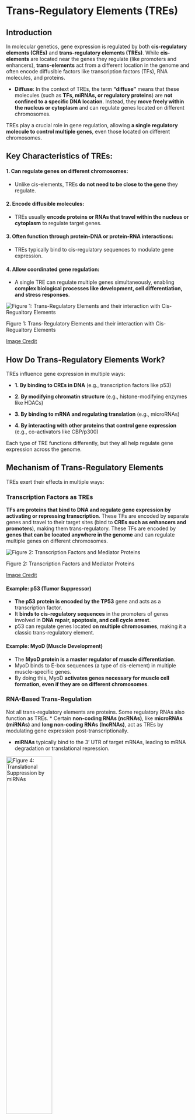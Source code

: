 # Trans-Regulatory Elements (TREs)

## Introduction

In molecular genetics, gene expression is regulated by both
**cis-regulatory elements (CREs)** and **trans-regulatory elements
(TREs)**. While **cis-elements** are located near the genes they
regulate (like promoters and enhancers), **trans-elements** act from a
different location in the genome and often encode diffusible factors
like transcription factors (TFs), RNA molecules, and proteins.

-   **Diffuse**: In the context of TREs, the term **“diffuse”** means
    that these molecules (such as **TFs, miRNAs, or regulatory
    proteins**) are **not confined to a specific DNA location**.
    Instead, they **move freely within the nucleus or cytoplasm** and
    can regulate genes located on different chromosomes.

TREs play a crucial role in gene regulation, allowing **a single
regulatory molecule to control multiple genes**, even those located on
different chromosomes.

## Key Characteristics of TREs:

#### 1. Can regulate genes on different chromosomes:

-   Unlike cis-elements, TREs **do not need to be close to the gene**
    they regulate.

#### 2. Encode diffusible molecules:

-   TREs usually **encode proteins or RNAs that travel within the
    nucleus or cytoplasm** to regulate target genes.

#### 3. Often function through protein-DNA or protein-RNA interactions:

-   TREs typically bind to cis-regulatory sequences to modulate gene
    expression.

#### 4. Allow coordinated gene regulation:

-   A single TRE can regulate multiple genes simultaneously, enabling
    **complex biological processes like development, cell
    differentiation, and stress responses**.

<img src="Figures/Trans_factors.jpg" alt="Figure 1: Trans-Regulatory Elements and their interaction with Cis-Regualtory Elements"  />
<p class="caption">
Figure 1: Trans-Regulatory Elements and their interaction with
Cis-Regualtory Elements
</p>

[Image Credit](http://chenlab.bio.sustech.edu.cn/research)

## How Do Trans-Regulatory Elements Work?

TREs influence gene expression in multiple ways:

-   **1. By binding to CREs in DNA** (e.g., transcription factors like
    p53)

-   **2. By modifying chromatin structure** (e.g., histone-modifying
    enzymes like HDACs)

-   **3. By binding to mRNA and regulating translation** (e.g.,
    microRNAs)

-   **4. By interacting with other proteins that control gene
    expression** (e.g., co-activators like CBP/p300)

Each type of TRE functions differently, but they all help regulate gene
expression across the genome.

## Mechanism of Trans-Regulatory Elements

TREs exert their effects in multiple ways:

### Transcription Factors as TREs

**TFs are proteins that bind to DNA and regulate gene expression by
activating or repressing transcription**. These TFs are encoded by
separate genes and travel to their target sites (bind to **CREs such as
enhancers and promoters**), making them trans-regulatory. These TFs are
encoded by **genes that can be located anywhere in the genome** and can
regulate multiple genes on different chromosomes.

<img src="Figures/TFs.jpg" alt="Figure 2: Transcription Factors and Mediator Proteins"  />
<p class="caption">
Figure 2: Transcription Factors and Mediator Proteins
</p>

[Image
Credit](https://www.sciencedirect.com/topics/neuroscience/transcription-factors)

#### Example: p53 (Tumor Suppressor)

-   **The p53 protein is encoded by the TP53** gene and acts as a
    transcription factor.
-   It **binds to cis-regulatory sequences** in the promoters of genes
    involved in **DNA repair, apoptosis, and cell cycle arrest**.
-   p53 can regulate genes located **on multiple chromosomes**, making
    it a classic trans-regulatory element.

#### Example: MyoD (Muscle Development)

-   The **MyoD protein is a master regulator of muscle
    differentiation**.
-   MyoD binds to E-box sequences (a type of cis-element) in multiple
    muscle-specific genes.
-   By doing this, MyoD **activates genes necessary for muscle cell
    formation, even if they are on different chromosomes**.

### RNA-Based Trans-Regulation

Not all trans-regulatory elements are proteins. Some regulatory RNAs
also function as TREs. \* Certain **non-coding RNAs (ncRNAs)**, like
**microRNAs (miRNAs)** and **long non-coding RNAs (lncRNAs)**, act as
TREs by modulating gene expression post-transcriptionally.

-   **miRNAs** typically bind to the 3’ UTR of target mRNAs, leading to
    mRNA degradation or translational repression.

<img src="Figures/miRNA.jpg" alt="Figure 4: Translational Suppression by miRNAs" width="50%" height="50%" />
<p class="caption">
Figure 4: Translational Suppression by miRNAs
</p>

[Image
Credit](https://www.genecopoeia.com/product/mirna-precursor-clone/)

-   **lncRNAs** can serve as scaffolds, enhancers, or decoys to
    influence gene regulation.

Example: miR-21 in Cancer

-   **miR-21** (located on chromosome 17) **downregulates tumor
    suppressor genes like PTEN (chromosome 10) and PDCD4 (chromosome
    10)**, thereby promoting cancer progression.
-   Since **miR-21 does not act on its own locus but targets genes
    elsewhere**, it is considered a TRE.

### Chromatin Modifiers as TREs

Some trans-regulatory elements regulate gene expression by modifying
**chromatin structure**, making genes more or less accessible for
transcription.

<img src="Figures/HDAC.jpg" alt="Figure 4: HDAC as inhibitors" width="50%" height="50%" />
<p class="caption">
Figure 4: HDAC as inhibitors
</p>

[Image Credit](https://www.nature.com/articles/nn.3200)

#### Example: Histone Deacetylases (HDACs)

-   **HDACs remove acetyl groups from histones**, leading to chromatin
    condensation and gene repression.
-   Since HDACs are enzymes that move freely and regulate multiple
    genes, they function as trans-regulatory elements.

### Repressor Proteins & Feedback Loops

Some proteins act as repressors by binding to DNA sequences and
**blocking transcription**.

-   These **repressors are produced from genes located elsewhere in the
    genome**, making them trans-regulators.

#### Example: LacI Repressor in the Lac Operon

-   The **lacI gene (encoding the Lac repressor protein)** is located at
    a different position from the lac operon in E. coli.
-   The **LacI repressor binds to the operator region (a cis-element) of
    the lac operon** and prevents transcription until lactose is
    present.
-   Since **LacI is a protein that diffuses to regulate another genetic
    locus**, it is a trans-regulatory element.

<img src="Figures/Repressor_protein.png" alt="Figure 5: Repressor Protein blocking transcription" width="1687" />
<p class="caption">
Figure 5: Repressor Protein blocking transcription
</p>

[Image
Credit](https://www.khanacademy.org/science/ap-biology/gene-expression-and-regulation/regulation-of-gene-expression-and-cell-specialization/a/overview-gene-regulation-in-bacteria)

### Key Differences Between Cis- and Trans-Regulatory Elements

<table>
<colgroup>
<col style="width: 33%" />
<col style="width: 33%" />
<col style="width: 33%" />
</colgroup>
<thead>
<tr class="header">
<th style="text-align: left;">Feature</th>
<th style="text-align: left;">CREs</th>
<th style="text-align: left;">TREs</th>
</tr>
</thead>
<tbody>
<tr class="odd">
<td style="text-align: left;"><strong>Location</strong></td>
<td style="text-align: left;">Near the traget gene</td>
<td style="text-align: left;">Can be anywhere in the genome</td>
</tr>
<tr class="even">
<td style="text-align: left;"><strong>Function</strong></td>
<td style="text-align: left;">Binding sites for regulators</td>
<td style="text-align: left;">Encode proteins/RNAs that regulate
genes</td>
</tr>
<tr class="odd">
<td style="text-align: left;"><strong>Mobility</strong></td>
<td style="text-align: left;">Fixed in the DNA sequence</td>
<td style="text-align: left;">Diffusible molecules</td>
</tr>
<tr class="even">
<td style="text-align: left;"><strong>Examples</strong></td>
<td style="text-align: left;">Promoters, enhancers, silencers</td>
<td style="text-align: left;">Transcription factors, miRNAs,
repressors</td>
</tr>
<tr class="odd">
<td style="text-align: left;"><strong>Regulation</strong></td>
<td style="text-align: left;">Affects only nearby genes</td>
<td style="text-align: left;">Can regulate multiple genes</td>
</tr>
</tbody>
</table>

## Examples of Trans-Regulatory Elements in Humans

### Transcription Factors in Development

-   **PAX6**: Regulates **eye development** by controlling genes
    involved in lens and retina formation, even though these genes are
    located on multiple chromosomes.

-   **Hox genes**: Encode transcription factors that regulate body
    segmentation **across multiple genomic loci**.

### Hormone-Receptor Complexes

-   **Glucocorticoid Receptor (GR)**
    -   The **glucocorticoid receptor (GR) binds to glucocorticoid
        response elements (GREs) in DNA**, influencing genes related to
        inflammation and metabolism.
    -   The **GR gene itself is located on chromosome 5**, but it
        regulates genes across multiple chromosomes.

### microRNAs as Trans-Acting Regulators

-   **miR-34a**: Acts as a **tumor suppressor** by downregulating
    oncogenes.
-   **miR-155**: Regulates immune responses by targeting multiple
    cytokine mRNAs.

### Functional Significance of TREs

Trans-regulatory elements allow **dynamic and coordinated gene
regulation**. Their **diffusible nature** enables:

-   **1. Global responses to cellular signals** (e.g., stress
    responses).
-   **2. Developmental control**, where the same factor regulates
    multiple genes in different tissues.
-   **3. Gene networks**, where multiple genes are turned on/off
    together to execute biological programs.

## Importance of Trans-Regulatory Elements

#### 1. Allow Coordinated Gene Regulation

-   A **single transcription factor can regulate multiple genes across
    the genome**, enabling complex developmental and physiological
    processes.

#### 2. Enable Response to Environmental Cues

-   Hormone receptors (e.g., **GR, estrogen receptor**) allow **cells to
    respond to external signals** by regulating gene expression.

#### 3. Contribute to Disease Mechanisms

-   **Mutations in trans-regulatory elements (like transcription factors
    and miRNAs) can disrupt multiple pathways**, leading to diseases
    like cancer and neurodevelopmental disorders.

## Conclusion

TREs are **essential components of gene regulation** that function
independently of the genomic location of the genes they control. They
**enable dynamic, coordinated, and large-scale regulation of gene
expression**, influencing everything from **development and metabolism
to disease progression**. Their study continues to uncover fundamental
insights into genetics, molecular biology, and medicin

### Reference:

-   Gehring, W. J. (1996). “The master control gene for morphogenesis
    and evolution of the eye.” Genes to Cells, 1(1), 11-15.
-   He, L., & Hannon, G. J. (2004). “MicroRNAs: small RNAs with a big
    role in gene regulation.” Nature Reviews Genetics, 5(7), 522-531.
    DOI: 10.1038/nrg1379
-   Jacob, F., & Monod, J. (1961). “Genetic regulatory mechanisms in the
    synthesis of proteins.” Journal of Molecular Biology, 3(3), 318-356.
-   Krichevsky, A. M., et al. (2005). “A microRNA array reveals
    extensive regulation of microRNAs during brain development.” RNA,
    9(10), 1274-1281.
-   Newton, R. (2000). “Molecular mechanisms of glucocorticoid action:
    What is important?” Thorax, 55(7), 603-613.
-   Seto, E., & Yoshida, M. (2014). “Erasers of histone acetylation: the
    histone deacetylase enzymes.” Cold Spring Harbor Perspectives in
    Biology, 6(4).
-   Weinberg, R. A. (2013). “The Biology of Cancer.” Garland Science.
-   Weintraub, H. (1993). “The MyoD family and myogenesis: redundancy,
    networks, and thresholds.” Cell, 75(7), 1241-1244. DOI:
    10.1016/0092-8674(93)90610-3
